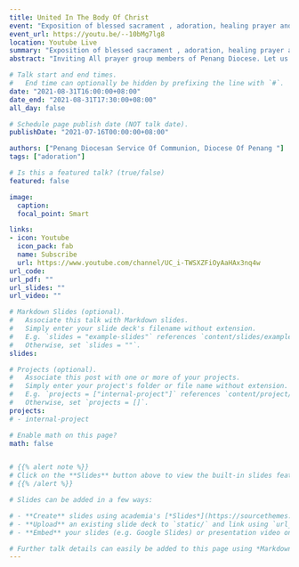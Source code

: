 ```yaml
---
title: United In The Body Of Christ
event: "Exposition of blessed sacrament , adoration, healing prayer and followed by Eucharist"
event_url: https://youtu.be/--10bMg7lg8
location: Youtube Live
summary: "Exposition of blessed sacrament , adoration, healing prayer and followed by Eucharist"
abstract: "Inviting All prayer group members of Penang Diocese. Let us come together as one body of Christ to pray for our Nation. ALLELUIA!"

# Talk start and end times.
#   End time can optionally be hidden by prefixing the line with `#`.
date: "2021-08-31T16:00:00+08:00"
date_end: "2021-08-31T17:30:00+08:00"
all_day: false

# Schedule page publish date (NOT talk date).
publishDate: "2021-07-16T00:00:00+08:00"

authors: ["Penang Diocesan Service Of Communion, Diocese Of Penang "]
tags: ["adoration"]

# Is this a featured talk? (true/false)
featured: false

image:
  caption:
  focal_point: Smart

links:
- icon: Youtube
  icon_pack: fab
  name: Subscribe
  url: https://www.youtube.com/channel/UC_i-TWSXZFiOyAaHAx3nq4w
url_code:
url_pdf: ""
url_slides: ""
url_video: ""

# Markdown Slides (optional).
#   Associate this talk with Markdown slides.
#   Simply enter your slide deck's filename without extension.
#   E.g. `slides = "example-slides"` references `content/slides/example-slides.md`.
#   Otherwise, set `slides = ""`.
slides:

# Projects (optional).
#   Associate this post with one or more of your projects.
#   Simply enter your project's folder or file name without extension.
#   E.g. `projects = ["internal-project"]` references `content/project/deep-learning/index.md`.
#   Otherwise, set `projects = []`.
projects:
# - internal-project

# Enable math on this page?
math: false


# {{% alert note %}}
# Click on the **Slides** button above to view the built-in slides feature.
# {{% /alert %}}

# Slides can be added in a few ways:

# - **Create** slides using academia's [*Slides*](https://sourcethemes.com/academic/docs/managing-content/#create-slides) feature and link using `slides` parameter in the front matter of the talk file
# - **Upload** an existing slide deck to `static/` and link using `url_slides` parameter in the front matter of the talk file
# - **Embed** your slides (e.g. Google Slides) or presentation video on this page using [shortcodes](https://sourcethemes.com/academic/docs/writing-markdown-latex/).

# Further talk details can easily be added to this page using *Markdown* and $\rm \LaTeX$ math code.
---
```

